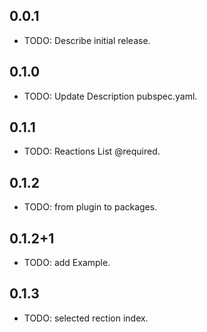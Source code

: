 ## 0.0.1

* TODO: Describe initial release.

## 0.1.0

* TODO: Update Description pubspec.yaml.

## 0.1.1

* TODO: Reactions List @required.

## 0.1.2

* TODO: from plugin to packages.

## 0.1.2+1

* TODO: add Example.

## 0.1.3

* TODO: selected rection index.